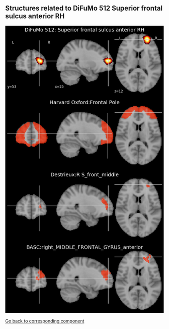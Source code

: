 


## Structures related to DiFuMo 512 Superior frontal sulcus anterior RH

![32](32.jpg "Structures related to DiFuMo 512 Superior frontal sulcus anterior RH")

[Go back to corresponding component](https://parietal-inria.github.io/DiFuMo/512/html/32.html)